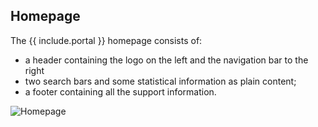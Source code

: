 ## Homepage

The {{ include.portal }} homepage consists of:
- a header containing the logo on the left and the navigation bar to the right
- two search bars and some statistical information as plain content;
- a footer containing all the support information.

![Homepage]({{site.figures_link}}/{{include.portal}}/homepage.png)
